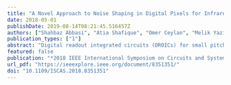 ```yaml
---
title: "A Novel Approach to Noise Shaping in Digital Pixels for Infrared Imagers using Over-Integration"
date: 2018-05-01
publishDate: 2019-08-14T08:21:45.516457Z
authors: ["Shahbaz Abbasi", "Atia Shafique", "Omer Ceylan", "Melik Yazici", "Yasar Gurbuz"]
publication_types: ["1"]
abstract: "Digital readout integrated circuits (DROICs) for small pitch infrared focal plane arrays (IR-FPAs) suffer from low in-pixel resolution owing to the limited pixel real estate. To this end, a new technique to improve the resolution of pulse frequency modulation (PFM) based pixels, using quantization charge noise shaping, is presented. Multiple integration operations are performed in a single frame and the quantization error from each integration phase is retained and effectively induced into the next integration phase. The result is a high pass noise transfer function (NTF) equivalent to what is obtained in a first order sigma delta modulator. Along with a theoretical analysis of the technique, a prototype based on a single pixel and a 2 nd order decimation filter is developed to demonstrate the performance of the proposed technique. With an in-pixel circuitry generating 5 bits, a resolution of 11 bits (65 dB) is achieved with an over-integration ratio of 64. With a 100 Hz frame rate and 64 integration operations per frame, a readout noise of 1100e- is measured at full-well fill from the test pixel fabricated in a 90nm CMOS process."
featured: false
publication: "*2018 IEEE International Symposium on Circuits and Systems (ISCAS)*"
url_pdf: "https://ieeexplore.ieee.org/document/8351351/"
doi: "10.1109/ISCAS.2018.8351351"
---
```


